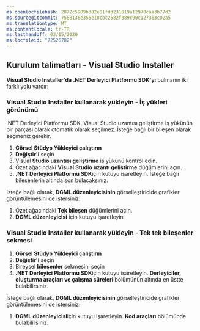 ```yaml
---
ms.openlocfilehash: 2872c5909b382e01fdd231019a12970caa3b77d2
ms.sourcegitcommit: 7588136e355e10cbc2582f389c90c127363c02a5
ms.translationtype: MT
ms.contentlocale: tr-TR
ms.lasthandoff: 03/15/2020
ms.locfileid: "72526782"
---
```

## <a name="installation-instructions---visual-studio-installer"></a>Kurulum talimatları - Visual Studio Installer

**Visual Studio Installer'da** **.NET Derleyici Platformu SDK'yı** bulmanın iki farklı yolu vardır:

### <a name="install-using-the-visual-studio-installer---workloads-view"></a>Visual Studio Installer kullanarak yükleyin - İş yükleri görünümü

.NET Derleyici Platformu SDK, Visual Studio uzantısı geliştirme iş yükünün bir parçası olarak otomatik olarak seçilmez. İsteğe bağlı bir bileşen olarak seçmeniz gerekir.

1. **Görsel Stüdyo Yükleyici çalıştırın**
1. **Değiştir'i** seçin
1. Visual **Studio uzantısı geliştirme** iş yükünü kontrol edin.
1. Özet ağacındaki **Visual Studio uzantı geliştirme** düğümlerini açın.
1. **.NET Derleyici Platformu SDK**için kutuyu işaretleyin. İsteğe bağlı bileşenlerin altında son bulacaksınız.

İsteğe bağlı olarak, **DGML düzenleyicisinin** görselleştiricide grafikler görüntülemesini de istersiniz:

1. Özet ağacındaki **Tek bileşen** düğümlerini açın.
1. **DGML düzenleyicisi** için kutuyu işaretleyin

### <a name="install-using-the-visual-studio-installer---individual-components-tab"></a>Visual Studio Installer kullanarak yükleyin - Tek tek bileşenler sekmesi

1. **Görsel Stüdyo Yükleyici çalıştırın**
1. **Değiştir'i** seçin
1. Bireysel **bileşenler** sekmesini seçin
1. **.NET Derleyici Platformu SDK**için kutuyu işaretleyin. **Derleyiciler, oluşturma araçları ve çalışma süreleri** bölümünün altında en üstte bulabilirsiniz.

İsteğe bağlı olarak, **DGML düzenleyicisinin** görselleştiricide grafikler görüntülemesini de istersiniz:

1. **DGML düzenleyicisi**için kutuyu işaretleyin. **Kod araçları** bölümünde bulabilirsiniz.

